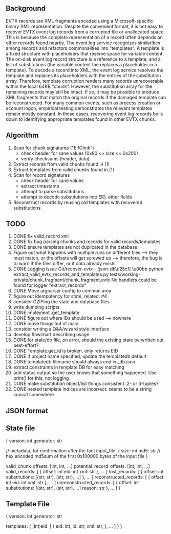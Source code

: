 
Background
----------

EVTX records are XML fragments encoded using a Microsoft-specific binary XML representation.
Despite the convenient format, it is not easy to recover EVTX event log records from a corrupted file or unallocated space.
This is because the complete representation of a record often depends on other records found nearby.
The event log service recognizes similarities among records and refactors commonalities into "templates".
A template is a fixed structure with placeholders that reserve space for variable content.
The on-disk event log record structure is a reference to a template, and a list of substitutions (the variable content the replaces a placeholder in a template).
To decode a record into XML, the event log service resolves the template and replaces its placeholders with the entries of the substitution array.
Therefore, template corruption renders many records unrecoverable within the local 64KB "chunk".
However, the substitution array for the remaining records may still be intact.
If so, it may be possible to produce XML fragments that match the original records if the damaged template can be reconstructed.
For many common events, such as process creation or account logon, empirical testing demonstrates the relevant templates remain mostly constant.
In these cases, recovering event log records boils down to identifying appropriate templates found in other EVTX chunks.


Algorithm
---------

1. Scan for chunk signatures ("ElfChnk")
   - check header for sane values (0x80 <= size <= 0x200)
   - verify checksums (header, data)
2. Extract records from valid chunks found in (1)
3. Extract templates from valid chunks found in (1)
4. Scan for record signatures
   - check header for sane values
   - extract timestamp
   - attempt to parse substitutions
   - attempt to decode substitutions into EID, other fields
5. Reconstruct records by reusing old templates with recovered substitutions


TODO
----
1. DONE fix valid_record xml
2. DONE fix bug parsing chunks and records for valid records/templates
3. DONE ensure templates are not duplicated in the database
4. Figure out what happens with multiple runs on different files
     --> they must match, or the offsets will get screwed up
     --> therefore, the bug is to warn if the files differ, or if data already exists
5. DONE Logging issue
    Git/recover-evtx - [json-db\u25cf] \u00bb python extract_valid_evtx_records_and_templates.py tests/working-private/chunk_fragment/chunk_fragment.evtx
      No handlers could be found for logger "extract_records"
6. DONE Move argparser config to common area
7. figure out idempotency for state, related: #4
8. consider GZIPing the state and database files
9. write dumping scripts
10. DONE implement .get_template
11. DONE figure out where IDs should be used --> nowhere
12. DONE move things out of main
13. consider writing a Q&A/wizard style interface
14. develop flowchart describing usage
15. DONE for state/db file, on error, should the existing state be written out best-effort?
16. DONE Template.get_id is broken, only returns EID
17. DONE if project name specified, update the templatedb default
18. DONE templatedb filename should always end in _db.json
19. extract constraints in template DB for easy matching
20. add status output so the user knows that something happened. Use print() for this, not logging
21. DONE make substitution object/list things consistent. 2- or 3-tuples?
22. DONE nested template indices are incorrect. seems to be a string concat somewhere


JSON format
-----------
## State file
{
  version: int
  generator: str

  // metadata, for confirmation after the fact
  input_file: {
    size: int
    md5: str    // hex encoded md5sum of the first 0x100000 bytes of the input file
  }

  valid_chunk_offsets: [int, int, ...]
  potential_record_offsets: [int, int, ...]
  valid_records: [
    {
      offset: int
      eid: int
      xml: str
    },
    ...
  }
  lost_records: [
    {
      offset: int
      substitutions: [(str, str), (str, str), ...]
    },
    ...
  ]
  reconstructed_records: [
    {
      offset: int
      eid: int
      xml: str
    },
    ...
  ]
  unreconstructed_records: [
    {
      offset: int
      substitutions: [(str, str), (str, str), ...]
      reason: str
    },
    ...
  ]
}

## Template File
{
  version: int
  generator: str

  templates: {
    (int)eid: [
      {
        eid: int,
        id: str,
        xml: str,
      },
      ...
    ]
  }
}
